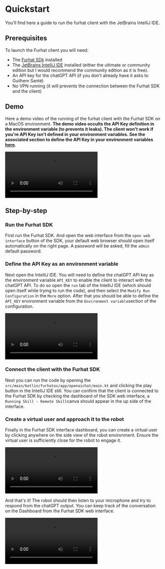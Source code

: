 # Quickstart
You'll find here a guide to run the furhat client with the JetBrains IntelliJ IDE.

## Prerequisites
To launch the Furhat client you will need:
- The [Furhat SDk](https://docs.furhat.io/getting_started/#installation) installed
- The [JetBrains IntelliJ IDE](https://www.jetbrains.com/idea/download/) installed (either the ultimate or community edition but I would recommend the community edition as it is free).
- An API key for the chatGPT API (if you don't already have it asks to Guilhem Santé)
- No VPN running (it will prevents the connection between the Furhat SDK and the client)

## Demo
Here a demo video of the running of the furhat client with the Furhat SDK on a MacOS environment.
**The demo video occults the API Key definition in the environment variable (to prevents it leaks). The client won't work if you're API Key isn't defined in your environment variables. See the associated section to define the API Key in your environment variables [here](#define-the-api-key-as-an-environment-variable).**

![Demo Video](./res/video/demo.mp4)

## Step-by-step

### Run the Furhat SDK
First run the Furhat SDK. And open the web interface from the `open web interface` button of the SDK, your default web browser should open itself automatically on the right page. A password will be asked, fill the `admin` default password.

### Define the API Key as an environment variable
Next open the IntelliJ IDE. You will need to define the chatGPT API key as the environment variable `API_KEY` to enable the client to interact with the chatGPT API. To do so open the `run` tab of the IntelliJ IDE (which should open itself while trying to run the code), and then select the `Modify Run Configuration` in the `More` option. After that you should be able to define the `API_KEY` environment variable from the `Environment variable`section of the configuration.

<video src="./res/video/environment.mp4" controls="controls" style="max-width: 730px;">
</video>

### Connect the client with the Furhat SDK
Next you can run the code by opening the `src/main/kotlin/furhatos/app/openaichat/main.kt` and clicking the play button in the IntelliJ IDE still. You can confirm that the client is connected to the Furhat SDK by checking the dashboard of the SDK web interface, a `Running Skill - Remote Skill`canva should appear in the up side of the interface.

### Create a virtual user and approach it to the robot
Finally in the Furhat SDK interface dashboard, you can create a virtual user by clicking anywhere on the side view of the robot environment. Ensure the virtual user is sufficiently close for the robot to engage it.

<video src="./res/video/virtual-user.mp4" controls="controls" style="max-width: 730px;">
</video>

And that's it! The robot should then listen to your microphone and try to respond from the chatGPT output. You can keep track of the conversation on the Dashboard from the Furhat SDK web interface.

<video src="./res/video/chat.mp4" controls="controls" style="max-width: 730px;">
</video>
